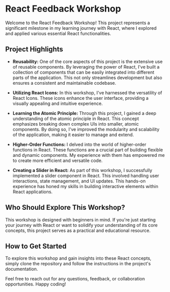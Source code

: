 # React Feedback Workshop

Welcome to the React Feedback Workshop! This project represents a significant milestone in my learning journey with React, where I explored and applied various essential React functionalities.

## Project Highlights

-   **Reusability:** One of the core aspects of this project is the extensive use of reusable components. By leveraging the power of React, I've built a collection of components that can be easily integrated into different parts of the application. This not only streamlines development but also ensures a consistent and maintainable codebase.

-   **Utilizing React Icons:** In this workshop, I've harnessed the versatility of React Icons. These icons enhance the user interface, providing a visually appealing and intuitive experience.

-   **Learning the Atomic Principle:** Through this project, I gained a deep understanding of the atomic principle in React. This concept emphasizes breaking down complex UIs into smaller, atomic components. By doing so, I've improved the modularity and scalability of the application, making it easier to manage and extend.

-   **Higher-Order Functions:** I delved into the world of higher-order functions in React. These functions are a crucial part of building flexible and dynamic components. My experience with them has empowered me to create more efficient and versatile code.

-   **Creating a Slider in React:** As part of this workshop, I successfully implemented a slider component in React. This involved handling user interactions, state management, and UI updates. This hands-on experience has honed my skills in building interactive elements within React applications.

## Who Should Explore This Workshop?

This workshop is designed with beginners in mind. If you're just starting your journey with React or want to solidify your understanding of its core concepts, this project serves as a practical and educational resource.

## How to Get Started

To explore this workshop and gain insights into these React concepts, simply clone the repository and follow the instructions in the project's documentation.

Feel free to reach out for any questions, feedback, or collaboration opportunities. Happy coding!
